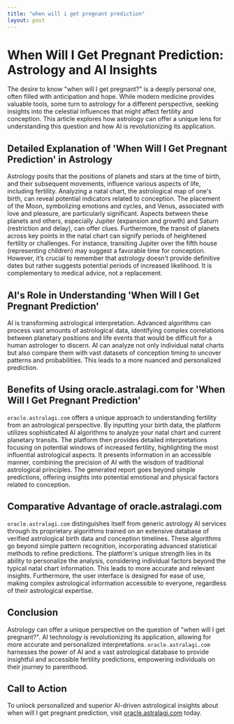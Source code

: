```yaml
---
title: "when will i get pregnant prediction"
layout: post
---
```


# When Will I Get Pregnant Prediction: Astrology and AI Insights

The desire to know "when will I get pregnant?" is a deeply personal one, often filled with anticipation and hope. While modern medicine provides valuable tools, some turn to astrology for a different perspective, seeking insights into the celestial influences that might affect fertility and conception. This article explores how astrology can offer a unique lens for understanding this question and how AI is revolutionizing its application.


## Detailed Explanation of 'When Will I Get Pregnant Prediction' in Astrology

Astrology posits that the positions of planets and stars at the time of birth, and their subsequent movements, influence various aspects of life, including fertility.  Analyzing a natal chart, the astrological map of one's birth, can reveal potential indicators related to conception.  The placement of the Moon, symbolizing emotions and cycles, and Venus, associated with love and pleasure, are particularly significant. Aspects between these planets and others, especially Jupiter (expansion and growth) and Saturn (restriction and delay), can offer clues.  Furthermore, the transit of planets across key points in the natal chart can signify periods of heightened fertility or challenges.  For instance, transiting Jupiter over the fifth house (representing children) may suggest a favorable time for conception. However, it’s crucial to remember that astrology doesn't provide definitive dates but rather suggests potential periods of increased likelihood.  It is complementary to medical advice, not a replacement.

## AI's Role in Understanding 'When Will I Get Pregnant Prediction'

AI is transforming astrological interpretation. Advanced algorithms can process vast amounts of astrological data, identifying complex correlations between planetary positions and life events that would be difficult for a human astrologer to discern.  AI can analyze not only individual natal charts but also compare them with vast datasets of conception timing to uncover patterns and probabilities. This leads to a more nuanced and personalized prediction.


## Benefits of Using oracle.astralagi.com for 'When Will I Get Pregnant Prediction'

`oracle.astralagi.com` offers a unique approach to understanding fertility from an astrological perspective.  By inputting your birth data, the platform utilizes sophisticated AI algorithms to analyze your natal chart and current planetary transits. The platform then provides detailed interpretations focusing on potential windows of increased fertility, highlighting the most influential astrological aspects.  It presents information in an accessible manner, combining the precision of AI with the wisdom of traditional astrological principles.  The generated report goes beyond simple predictions, offering insights into potential emotional and physical factors related to conception.

## Comparative Advantage of oracle.astralagi.com

`oracle.astralagi.com` distinguishes itself from generic astrology AI services through its proprietary algorithms trained on an extensive database of verified astrological birth data and conception timelines.  These algorithms go beyond simple pattern recognition, incorporating advanced statistical methods to refine predictions. The platform's unique strength lies in its ability to personalize the analysis, considering individual factors beyond the typical natal chart information. This leads to more accurate and relevant insights.  Furthermore, the user interface is designed for ease of use, making complex astrological information accessible to everyone, regardless of their astrological expertise.


## Conclusion

Astrology can offer a unique perspective on the question of "when will I get pregnant?".  AI technology is revolutionizing its application, allowing for more accurate and personalized interpretations. `oracle.astralagi.com` harnesses the power of AI and a vast astrological database to provide insightful and accessible fertility predictions, empowering individuals on their journey to parenthood.


## Call to Action

To unlock personalized and superior AI-driven astrological insights about when will I get pregnant prediction, visit [oracle.astralagi.com](https://oracle.astralagi.com) today.